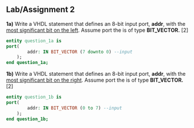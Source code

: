 <!-- https://github.com/adam-p/markdown-here/wiki/Markdown-Cheatsheet -->
Lab/Assignment 2
---------
<b>1a)</b> Write a VHDL statement that defines an 8-bit input port, <b>addr</b>, with the <u>most significant bit on the left</u>. Assume port the is of type <b>BIT_VECTOR.</b> [2]

```vhdl
entity question_1a is
port(
		addr: IN BIT_VECTOR (7 downto 0) --input
	);
end question_1a;
```

<b>1b)</b> Write a VHDL statement that defines an 8-bit input port, <b>addr</b>, with the <u>most significant bit on the right</u>. Assume port the is of type <b>BIT_VECTOR.</b> [2]
```vhdl
entity question_1b is
port(
		addr: IN BIT_VECTOR (0 to 7) --input
	);
end question_1b;
```
